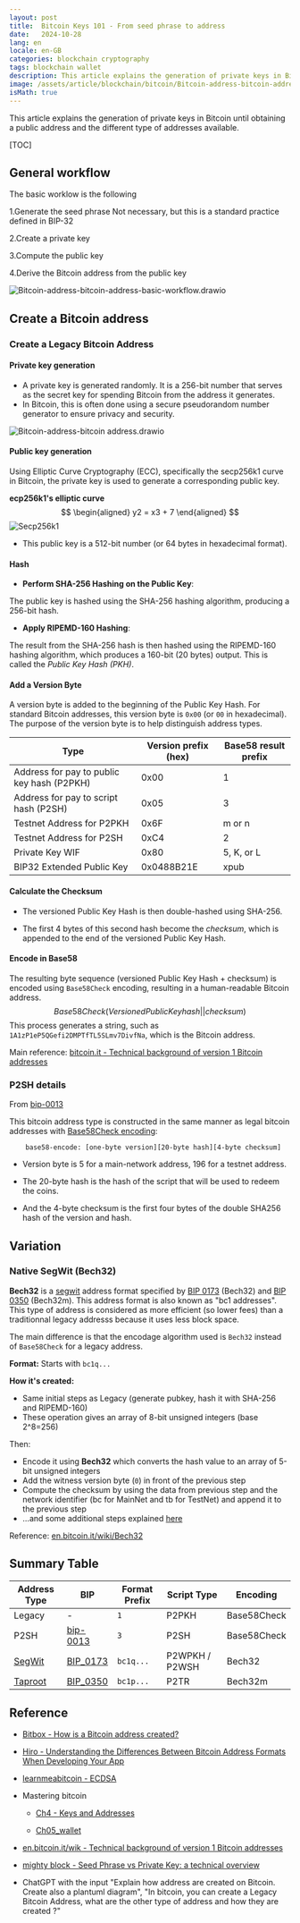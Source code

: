 ```yaml
---
layout: post
title:  Bitcoin Keys 101 - From seed phrase to address
date:   2024-10-28
lang: en
locale: en-GB
categories: blockchain cryptography
tags: blockchain wallet
description: This article explains the generation of private keys in Bitcoin until obtaining a public address and the different type of addresses.
image: /assets/article/blockchain/bitcoin/Bitcoin-address-bitcoin-address.drawio.png
isMath: true
---
```


This article explains the generation of private keys in Bitcoin until obtaining a public address and the different type of addresses available.

[TOC]

## General workflow

The basic worklow is the following

1.Generate the seed phrase
Not necessary, but this is a standard practice defined in BIP-32

2.Create a private key

3.Compute the public key

4.Derive the Bitcoin address from the public key

![Bitcoin-address-bitcoin-address-basic-workflow.drawio]({{site.url_complet}}/assets/article/blockchain/bitcoin/Bitcoin-address-bitcoin-address-basic-workflow.drawio.png)

## Create a Bitcoin address

### Create a Legacy Bitcoin Address

#### Private key generation

- A private key is generated randomly. It is a 256-bit number that serves as the secret key for spending Bitcoin from the address it generates.
- In Bitcoin, this is often done using a secure pseudorandom number generator to ensure privacy and security.

![Bitcoin-address-bitcoin address.drawio]({{site.url_complet}}/assets/article/blockchain/bitcoin/Bitcoin-address-bitcoin-address.drawio.png)

#### Public key generation

Using Elliptic Curve Cryptography (ECC), specifically the secp256k1 curve in Bitcoin, the private key is used to generate a corresponding public key.

**ecp256k1's elliptic curve**
$$
\begin{aligned}
y2 = x3 + 7
\end{aligned}
$$
![Secp256k1]({{site.url_complet}}/assets/article/blockchain/bitcoin/Secp256k1.png)

- This public key is a 512-bit number (or 64 bytes in hexadecimal format).

#### Hash

- **Perform SHA-256 Hashing on the Public Key**:

The public key is hashed using the SHA-256 hashing algorithm, producing a 256-bit hash.

- **Apply RIPEMD-160 Hashing**:

The result from the SHA-256 hash is then hashed using the RIPEMD-160 hashing algorithm, which produces a 160-bit (20 bytes) output. This is called the *Public Key Hash (PKH)*.

#### Add a Version Byte

A version byte is added to the beginning of the Public Key Hash. For standard Bitcoin addresses, this version byte is `0x00` (or `00` in hexadecimal). The purpose of the version byte is to help distinguish address types.

| Type                                       | Version prefix (hex) | Base58 result prefix |
| ------------------------------------------ | -------------------- | -------------------- |
| Address for pay to public key hash (P2PKH) | 0x00                 | 1                    |
| Address for pay to script hash (P2SH)      | 0x05                 | 3                    |
| Testnet Address for P2PKH                  | 0x6F                 | m or n               |
| Testnet Address for P2SH                   | 0xC4                 | 2                    |
| Private Key WIF                            | 0x80                 | 5, K, or L           |
| BIP32 Extended Public Key                  | 0x0488B21E           | xpub                 |

#### Calculate the Checksum

- The versioned Public Key Hash is then double-hashed using SHA-256.

- The first 4 bytes of this second hash become the *checksum*, which is appended to the end of the versioned Public Key Hash.

  

#### Encode in Base58

The resulting byte sequence (versioned Public Key Hash + checksum) is encoded using `Base58Check` encoding, resulting in a human-readable Bitcoin address.
$$
Base58Check(Versioned Public Key hash||checksum)
$$
This process generates a string, such as `1A1zP1eP5QGefi2DMPTfTL5SLmv7DivfNa`, which is the Bitcoin address.

Main reference: [bitcoin.it - Technical background of version 1 Bitcoin addresses](https://en.bitcoin.it/wiki/Technical_background_of_version_1_Bitcoin_addresses)

### P2SH details

From [bip-0013](https://github.com/bitcoin/bips/blob/master/bip-0013.mediawiki)

This bitcoin address type is constructed in the same manner as legal bitcoin addresses  with [Base58Check encoding](https://en.bitcoin.it/Base58Check_encoding):

```
    base58-encode: [one-byte version][20-byte hash][4-byte checksum]
```

- Version byte is 5 for a main-network address, 196 for a testnet address. 

- The 20-byte hash is the hash of the script that will be used to redeem the coins. 
- And the 4-byte checksum is the first four bytes of the double SHA256 hash of the version and hash.

## Variation

### Native SegWit (Bech32)

**Bech32** is a [segwit](https://en.bitcoin.it/wiki/Segwit) address format specified by [BIP 0173](https://en.bitcoin.it/wiki/BIP_0173) (Bech32) and [BIP 0350](https://en.bitcoin.it/wiki/BIP_0350) (Bech32m). This address format is also known as "bc1 addresses". This type of address is considered as more efficient (so lower fees) than a traditionnal legacy addresss because it uses less block space.

The main difference is that the encodage algorithm used is `Bech32` instead of `Base58Check` for a legacy address.

**Format:** Starts with `bc1q...`

**How it's created:**

- Same initial steps as Legacy (generate pubkey, hash it with SHA-256 and RIPEMD-160)
- These operation gives an array of 8-bit unsigned integers (base 2^8=256) 

Then:

- Encode it using **Bech32**  which converts the hash value to an array of 5-bit unsigned integers
- Add the witness version byte (`0`)  in front of the previous step
- Compute the checksum by using the data from previous step and the network identifier (bc for MainNet and tb for TestNet) and append it to the previous step
- ...and some additional steps explained [here](https://en.bitcoin.it/wiki/Bech32)

Reference: [en.bitcoin.it/wiki/Bech32](https://en.bitcoin.it/wiki/Bech32)

## Summary Table

| Address Type                                        | BIP                                                          | Format Prefix | Script Type    | Encoding    |
| --------------------------------------------------- | ------------------------------------------------------------ | ------------- | -------------- | ----------- |
| Legacy                                              | -                                                            | `1`           | P2PKH          | Base58Check |
| P2SH                                                | [bip-0013](https://github.com/bitcoin/bips/blob/master/bip-0013.mediawiki) | `3`           | P2SH           | Base58Check |
| [SegWit](https://en.bitcoin.it/wiki/Bech32)         | [BIP_0173](https://en.bitcoin.it/wiki/BIP_0173)              | `bc1q...`     | P2WPKH / P2WSH | Bech32      |
| [Taproot](https://bitcoinops.org/en/topics/bech32/) | [BIP_0350](https://en.bitcoin.it/wiki/BIP_0350)              | `bc1p...`     | P2TR           | Bech32m     |



## Reference

- [Bitbox - How is a Bitcoin address created?](https://bitbox.swiss/blog/how-is-a-bitcoin-address-created/)
- [Hiro - Understanding the Differences Between Bitcoin Address Formats When Developing Your App](https://www.hiro.so/blog/understanding-the-differences-between-bitcoin-address-formats-when-developing-your-app)
- [learnmeabitcoin - ECDSA](https://learnmeabitcoin.com/technical/cryptography/elliptic-curve/ecdsa/)
- Mastering bitcoin
  - [Ch4 - Keys and Addresses](https://github.com/bitcoinbook/bitcoinbook/blob/develop/ch04_keys.adoc)

  - [Ch05_wallet](https://github.com/bitcoinbook/bitcoinbook/blob/6d1c26e1640ae32b28389d5ae4caf1214c2be7db/ch05_wallets.adoc#L315)

- [en.bitcoin.it/wik - Technical background of version 1 Bitcoin addresses](https://en.bitcoin.it/wiki/Technical_background_of_version_1_Bitcoin_addresses)
- [mighty block - Seed Phrase vs Private Key: a technical overview](https://mightyblock.co/blog/seed-phrase-vs-private-key-a-technical-overview/)
- ChatGPT with the input "Explain how address are created on Bitcoin. Create also a plantuml diagram", "In bitcoin, you can create a Legacy Bitcoin Address, what are the other type of address and how they are created ?"